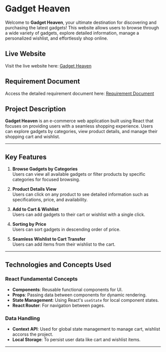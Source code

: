 # Gadget Heaven

Welcome to **Gadget Heaven**, your ultimate destination for discovering and purchasing the latest gadgets! This website allows users to browse through a wide variety of gadgets, explore detailed information, manage a personalized wishlist, and effortlessly shop online.

## Live Website

Visit the live website here: [Gadget Heaven](https://marvelous-cat-baf399.netlify.app/)

## Requirement Document

Access the detailed requirement document here: [Requirement Document](https://github.com/ProgrammingHero1/B10-A8-gadget-heaven/blob/main/Batch-10_Assignment-08.pdf)

## Project Description

**Gadget Heaven** is an e-commerce web application built using React that focuses on providing users with a seamless shopping experience. Users can explore gadgets by categories, view product details, and manage their shopping cart and wishlist.

---

## Key Features

1. **Browse Gadgets by Categories**  
   Users can view all available gadgets or filter products by specific categories for focused browsing.

2. **Product Details View**  
   Users can click on any product to see detailed information such as specifications, price, and availability.

3. **Add to Cart & Wishlist**  
   Users can add gadgets to their cart or wishlist with a single click.

4. **Sorting by Price**  
   Users can sort gadgets in descending order of price.

5. **Seamless Wishlist to Cart Transfer**  
   Users can add items from their wishlist to the cart.

---

## Technologies and Concepts Used

### React Fundamental Concepts

- **Components**: Reusable functional components for UI.
- **Props**: Passing data between components for dynamic rendering.
- **State Management**: Using React's `useState` for local component states.
- **React Router**: For navigation between pages.

### Data Handling

- **Context API**: Used for global state management to manage cart, wishlist accorss the project.
- **Local Storage**: To persist user data like cart and wishlist items.

---
